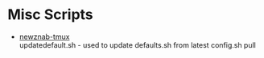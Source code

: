 # Misc Scripts

* [newznab-tmux](https://github.com/jonnyboy/newznab-tmux)  
updatedefault.sh - used to update defaults.sh from latest config.sh pull
